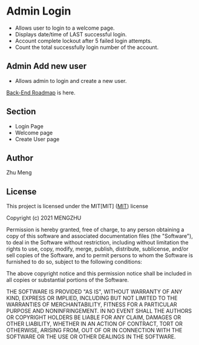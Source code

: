 # ​​Admin Login
* Allows user to login to a welcome page.<br>
* Displays date/time of LAST successful login.<br>
* Account complete lockout after 5 failed login attempts.<br>
* Count the total successfully login number of the account.<br>

## Admin Add new user
* Allows admin to login and create a new user. <br>

[Back-End Roadmap](https://docs.google.com/document/d/1Q_sYSP3GiP5ZW-WuqgzzDQsDQYHUyVFd51qVUREe3i4/edit?usp=sharing) is here.<br>

## Section
* Login Page<br>
* Welcome page<br>
* Create User page


## Author
Zhu Meng

## License
This project is licensed under the MIT[MIT]
([MIT](https://choosealicense.com/licenses/mit/)) license

Copyright (c) 2021 MENGZHU

Permission is hereby granted, free of charge, to any person obtaining a copy of this software and associated documentation files (the "Software"), to deal in the Software without restriction, including without limitation the rights to use, copy, modify, merge, publish, distribute, sublicense, and/or sell copies of the Software, and to permit persons to whom the Software is furnished to do so, subject to the following conditions:

The above copyright notice and this permission notice shall be included in all copies or substantial portions of the Software.

THE SOFTWARE IS PROVIDED "AS IS", WITHOUT WARRANTY OF ANY KIND, EXPRESS OR IMPLIED, INCLUDING BUT NOT LIMITED TO THE WARRANTIES OF MERCHANTABILITY, FITNESS FOR A PARTICULAR PURPOSE AND NONINFRINGEMENT. IN NO EVENT SHALL THE AUTHORS OR COPYRIGHT HOLDERS BE LIABLE FOR ANY CLAIM, DAMAGES OR OTHER LIABILITY, WHETHER IN AN ACTION OF CONTRACT, TORT OR OTHERWISE, ARISING FROM, OUT OF OR IN CONNECTION WITH THE SOFTWARE OR THE USE OR OTHER DEALINGS IN THE SOFTWARE.




